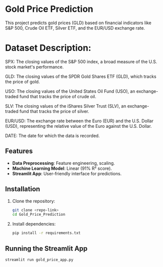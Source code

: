 # Gold Price Prediction

This project predicts gold prices (GLD) based on financial indicators like S&P 500, Crude Oil ETF, Silver ETF, and the EUR/USD exchange rate.

# Dataset Description:

SPX: The closing values of the S&P 500 index, a broad measure of the U.S. stock market's performance.

GLD: The closing values of the SPDR Gold Shares ETF (GLD), which tracks the price of gold.

USO: The closing values of the United States Oil Fund (USO), an exchange-traded fund that tracks the price of crude oil.

SLV: The closing values of the iShares Silver Trust (SLV), an exchange-traded fund that tracks the price of silver.

EUR/USD: The exchange rate between the Euro (EUR) and the U.S. Dollar (USD), representing the relative value of the Euro against the U.S. Dollar.

DATE: The date for which the data is recorded.

## Features

- **Data Preprocessing**: Feature engineering, scaling.
- **Machine Learning Model**: Linear (91% R² score).
- **Streamlit App**: User-friendly interface for predictions.

## Installation

1. Clone the repository:
   ```bash
   git clone <repo-link>
   cd Gold_Price_Prediction
   ```
2. Install dependencies:
   ```bash
   pip install -r requirements.txt
   ```

## Running the Streamlit App

```bash
streamlit run gold_price_app.py
```

##

